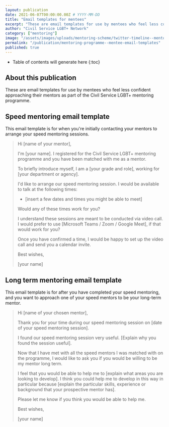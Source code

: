```yaml
---
layout: publication
date: 2021-06-07T00:00:00.00Z # YYYY-MM-DD
title: "Email templates for mentees"
excerpt: "These are email templates for use by mentees who feel less confident approaching their mentors as part of the Civil Service LGBT+ mentoring programme."
author: "Civil Service LGBT+ Network"
category: ["mentoring"]
image: "/assets/images/uploads/mentoring-scheme/twitter-timeline--mentoring-for-lgbt-civil-servants.png"
permalink: "/publication/mentoring-programme--mentee-email-templates"
published: true
---
```


<!-- Include the following to generate a Table of Contents -->
* Table of contents will generate here
{:toc}
<!-- Include this line to process the Markdown and format the content properly -->
<div id="markdown-content" markdown="1">
<!-- Don't remove code above -->

## About this publication

These are email templates for use by mentees who feel less confident approaching their mentors as part of the Civil Service LGBT+ mentoring programme.

## Speed mentoring email template

This email template is for when you're initially contacting your mentors to arrange your speed mentoring sessions.

> Hi [name of your mentor],
>
> I'm [your name]. I registered for the Civil Service LGBT+ mentoring programme and you have been matched with me as a mentor.
>
> To briefly introduce myself, I am a [your grade and role], working for [your department or agency].
>
> I'd like to arrange our speed mentoring session. I would be available to talk at the following times:
>
> - [insert a few dates and times you might be able to meet]
>
> Would any of these times work for you?
>
> I understand these sessions are meant to be conducted via video call. I would prefer to use [Microsoft Teams / Zoom / Google Meet], if that would work for you?
>
> Once you have confirmed a time, I would be happy to set up the video call and send you a calendar invite.
>
> Best wishes,
>
> [your name]

## Long term mentoring email template

This email template is for after you have completed your speed mentoring, and you want to approach one of your speed mentors to be your long-term mentor.

> Hi [name of your chosen mentor],
>
> Thank you for your time during our speed mentoring session on [date of your speed mentoring session].
>
> I found our speed mentoring session very useful. [Explain why you found the session useful].
>
> Now that I have met with all the speed mentors I was matched with on the programme, I would like to ask you if you would be willing to be my mentor long term.
>
> I feel that you would be able to help me to [explain what areas you are looking to develop]. I think you could help me to develop in this way in particular because [explain the particular skills, experience or background that your prospective mentor has].
>
> Please let me know if you think you would be able to help me.
>
> Best wishes,
>
> [your name]

<!-- Include this line to process the Markdown and format the content properly -->
</div>
<!-- Don't remove the line of code above -->
